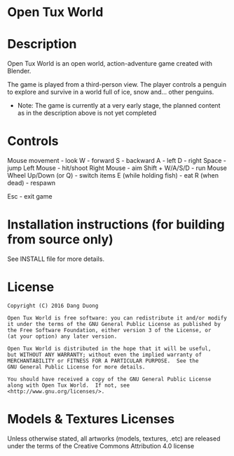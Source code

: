 # Open Tux World

# Description

Open Tux World is an open world, action-adventure game created with Blender.

The game is played from a third-person view. The player controls a penguin to explore and survive in a world full of ice, snow and... other penguins. 

* Note: The game is currently at a very early stage, the planned content as in the description above is not yet completed 

# Controls

Mouse movement - look
W - forward
S - backward
A - left
D - right
Space - jump
Left Mouse - hit/shoot
Right Mouse - aim
Shift + W/A/S/D - run
Mouse Wheel Up/Down (or Q) - switch items
E (while holding fish) - eat
R (when dead) - respawn

Esc - exit game

# Installation instructions (for building from source only)

See INSTALL file for more details.

# License

    Copyright (C) 2016 Dang Duong

    Open Tux World is free software: you can redistribute it and/or modify
    it under the terms of the GNU General Public License as published by
    the Free Software Foundation, either version 3 of the License, or
    (at your option) any later version.

    Open Tux World is distributed in the hope that it will be useful,
    but WITHOUT ANY WARRANTY; without even the implied warranty of
    MERCHANTABILITY or FITNESS FOR A PARTICULAR PURPOSE.  See the
    GNU General Public License for more details.

    You should have received a copy of the GNU General Public License
    along with Open Tux World.  If not, see <http://www.gnu.org/licenses/>.

# Models & Textures Licenses

  Unless otherwise stated, all artworks (models, textures, .etc) are released under the terms of the Creative Commons Attribution 4.0 license